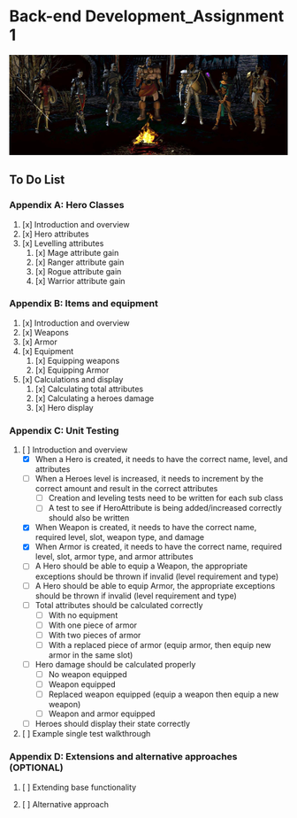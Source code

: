 # Back-end Development_Assignment 1


![alt text](assignment1_character_selection_screen.png "Title Text")


## To Do List 

### Appendix A: Hero Classes
1. [x] Introduction and overview
2. [x] Hero attributes
3. [x] Levelling attributes
   1. [x] Mage attribute gain
   2. [x] Ranger attribute gain
   3. [x] Rogue attribute gain
   4. [x] Warrior attribute gain

### Appendix B: Items and equipment
1. [x] Introduction and overview
2. [x] Weapons
3. [x] Armor
4. [x] Equipment
   1. [x] Equipping weapons
   2. [x] Equipping Armor
5. [x] Calculations and display
   1. [x] Calculating total attributes
   2. [x] Calculating a heroes damage
   3. [x] Hero display

### Appendix C: Unit Testing

1. [ ] Introduction and overview
      - [x] When a Hero is created, it needs to have the correct name, level, and attributes
      - [ ] When a Heroes level is increased, it needs to increment by the correct amount and result in the correct attributes
         - [ ] Creation and leveling tests need to be written for each sub class
         - [ ] A test to see if HeroAttribute is being added/increased correctly should also be written
      - [x] When Weapon is created, it needs to have the correct name, required level, slot, weapon type, and damage
      - [x] When Armor is created, it needs to have the correct name, required level, slot, armor type, and armor attributes
      - [ ] A Hero should be able to equip a Weapon, the appropriate exceptions should be thrown if invalid (level requirement and type)
      - [ ] A Hero should be able to equip Armor, the appropriate exceptions should be thrown if invalid (level requirement and type)
      - [ ] Total attributes should be calculated correctly
         - [ ] With no equipment
         - [ ] With one piece of armor
         - [ ] With two pieces of armor
         - [ ] With a replaced piece of armor (equip armor, then equip new armor in the same slot)
      - [ ] Hero damage should be calculated properly
         - [ ] No weapon equipped
         - [ ] Weapon equipped
         - [ ] Replaced weapon equipped (equip a weapon then equip a new weapon)
         - [ ] Weapon and armor equipped
      - [ ] Heroes should display their state correctly

2. [ ] Example single test walkthrough


### Appendix D: Extensions and alternative approaches (OPTIONAL)

1. [ ] Extending base functionality

2. [ ] Alternative approach



